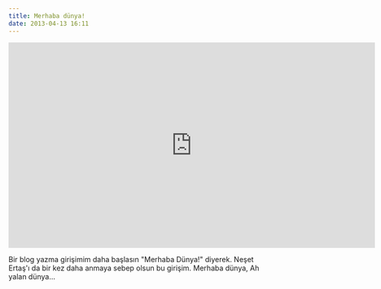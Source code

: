 ```yaml
---
title: Merhaba dünya!
date: 2013-04-13 16:11
---
```


<iframe width="720" height="405" src="https://www.youtube.com/embed/haibIAXpkz8" frameborder="0" allowfullscreen></iframe>

Bir blog yazma girişimim daha başlasın "Merhaba Dünya!" diyerek. Neşet Ertaş'ı da bir kez daha anmaya sebep olsun bu girişim. Merhaba dünya, Ah yalan dünya...

